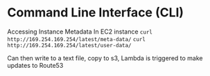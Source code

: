 # Command Line Interface (CLI)

Accessing Instance Metadata 
In EC2 instance
`curl http://169.254.169.254/latest/meta-data/`
`curl http://169.254.169.254/latest/user-data/`

Can then write to a text file, copy to s3, Lambda is triggered to make updates to Route53
 